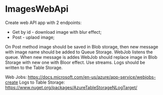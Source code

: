 # ImagesWebApi
Create web API app with 2 endpoints:
* Get by id - download image with blur effect;
* Post - uplaod image; 
                
On Post method image should be saved in Blob storage, then new message with image name should be added to Queue Storage. 
WebJob listens the queue. When new message is addes WebJob should replace image in Blob Storage with new one with Bloor effect. 
Use streams.
Logs should be written to the Table Storage.

Web Jobs: https://docs.microsoft.com/en-us/azure/app-service/webjobs-create
Logs to Table Storage: https://www.nuget.org/packages/AzureTableStorageNLogTarget/
